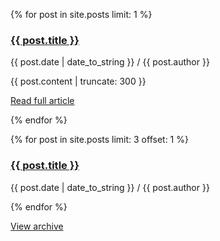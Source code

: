 {% for post in site.posts limit: 1 %}
 <article class="news">
   <hgroup>
     <h3><a href="{{ site.baseurl }}{{ post.url }}">{{ post.title }}</a></h3>
     <p class="writer">{{ post.date | date_to_string }} / {{ post.author }}</p>
   </hgroup>
   {{ post.content | truncate: 300 }}
   <p class="call-to-action"><a href="{{ site.baseurl }}{{ post.url }}">Read full article</a></p>
 </article>
{% endfor %}

{% for post in site.posts limit: 3 offset: 1 %}
 <article class="news">
   <h3><a href="{{ site.baseurl }}{{ post.url }}">{{ post.title }}</a></h3>
   <p class="writer">{{ post.date | date_to_string }} / {{ post.author }}</p>
 </article>
{% endfor %}

<p class="call-to-action"><a href="{{ site.baseurl }}/news/">View archive</a></p>